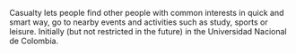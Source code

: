 Casualty lets people find other people with common interests in quick and smart way, go to nearby events and activities such as study, sports or leisure. Initially (but not restricted in the future) in the Universidad Nacional de Colombia.